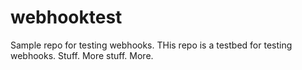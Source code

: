 # webhooktest
Sample repo for testing webhooks. THis repo is a testbed for testing webhooks. Stuff. More stuff. More.

